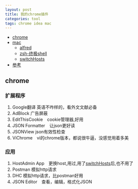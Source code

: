 ```yaml
---
layout: post
title: 我的chrome插件
categories: tool
tags: chrome idea mac
---
```


*	[chrome](#chrome)
*	[mac](#mac)
	*	[alfred](#alfred)
	*	[zsh-终极shell](#zsh)
	*	[switchHosts](#switchhosts)
*	[参考](#ref)

## chrome 

### 扩展程序

1.  Google翻译 英语不咋样的，看外文文献必备
2.  AdBlock 广告屏蔽
3.  EditThisCookie　cookie管理器,好用
4.  JSON Formatter　让json更好读
5.  JSONView json有效性检查
6.  ViChrome　vi的chrome版本，都说很牛逼，没感觉用着多美

### 应用

1.  HostAdmin App　更换host,用过,用了[switchHosts](#switchhosts)后,也不用了
2.  Postman 模拟http请求
3.  DHC 模拟http请求，比postman好用
4.  JSON Editor　查看，编辑，格式化JSON

